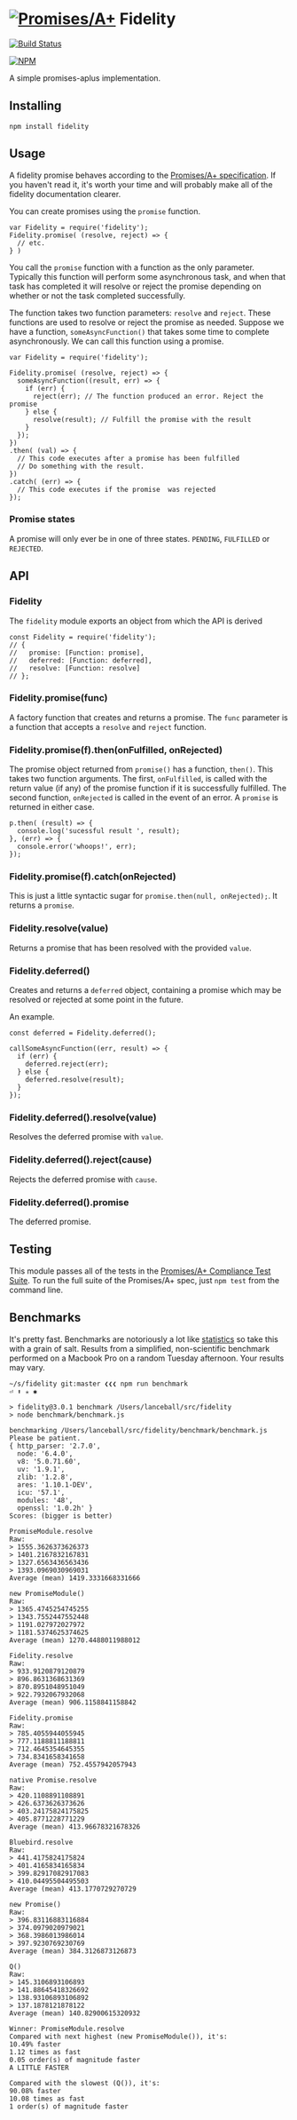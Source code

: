 # [![Promises/A+](https://promisesaplus.com/assets/logo-small.png)](https://promisesaplus.com) Fidelity

[![Build Status](https://travis-ci.org/bucharest-gold/fidelity.svg?branch=master)](https://travis-ci.org/bucharest-gold/fidelity)

[![NPM](https://nodei.co/npm/fidelity.png)](https://npmjs.org/package/fidelity)

A simple promises-aplus implementation.

## Installing

`npm install fidelity`

## Usage

A fidelity promise behaves according to the
[Promises/A+ specification](https://promisesaplus.com/). If you haven't read it,
it's worth your time and will probably make all of the fidelity documentation clearer.

You can create promises using the `promise` function.

    var Fidelity = require('fidelity');
    Fidelity.promise( (resolve, reject) => {
      // etc.
    } )

You call the `promise` function with a function as the only parameter. Typically this
function will perform some asynchronous task, and when that task has completed it will
resolve or reject the promise depending on whether or not the task completed successfully.

The function takes two function parameters: `resolve` and `reject`. These functions are
used to resolve or reject the promise as needed. Suppose we have a function,
`someAsyncFunction()` that takes some time to complete asynchronously. We can call
this function using a promise.

    var Fidelity = require('fidelity');

    Fidelity.promise( (resolve, reject) => {
      someAsyncFunction((result, err) => {
        if (err) {
          reject(err); // The function produced an error. Reject the promise
        } else {
          resolve(result); // Fulfill the promise with the result
        }
      });
    })
    .then( (val) => {
      // This code executes after a promise has been fulfilled
      // Do something with the result.
    })
    .catch( (err) => {
      // This code executes if the promise  was rejected
    });

### Promise states

A promise will only ever be in one of three states. `PENDING`, `FULFILLED` or `REJECTED`.

## API

### Fidelity

The `fidelity` module exports an object from which the API is derived

    const Fidelity = require('fidelity');
    // {
    //   promise: [Function: promise],
    //   deferred: [Function: deferred],
    //   resolve: [Function: resolve]
    // };

### Fidelity.promise(func)

A factory function that creates and returns a promise. The `func` parameter is a function
that accepts a `resolve` and `reject` function.

### Fidelity.promise(f).then(onFulfilled, onRejected)

The promise object returned from `promise()` has a function, `then()`. This
takes two function arguments. The first, `onFulfilled`, is called with the return
value (if any) of the promise function if it is successfully fulfilled. The
second function, `onRejected` is called in the event of an error. A `promise`
is returned in either case.

    p.then( (result) => {
      console.log('sucessful result ', result);
    }, (err) => {
      console.error('whoops!', err);
    });

### Fidelity.promise(f).catch(onRejected)

This is just a little syntactic sugar for `promise.then(null, onRejected);`.
It returns a `promise`.

### Fidelity.resolve(value)

Returns a promise that has been resolved with the provided `value`.

### Fidelity.deferred()

 Creates and returns a `deferred` object, containing a promise which may
 be resolved or rejected at some point in the future.

 An example.

    const deferred = Fidelity.deferred();

    callSomeAsyncFunction((err, result) => {
      if (err) {
        deferred.reject(err);
      } else {
        deferred.resolve(result);
      }
    });

### Fidelity.deferred().resolve(value)

 Resolves the deferred promise with `value`.

### Fidelity.deferred().reject(cause)

Rejects the deferred promise with `cause`.

### Fidelity.deferred().promise

The deferred promise.

## Testing

This module passes all of the tests in the
[Promises/A+ Compliance Test Suite](https://github.com/promises-aplus/promises-tests).
To run the full suite of the Promises/A+ spec, just `npm test` from the command line.

## Benchmarks

It's pretty fast. Benchmarks are notoriously
a lot like [statistics](https://en.wikipedia.org/wiki/Lies,_damned_lies,_and_statistics)
so take this with a grain of salt. Results from a simplified, non-scientific benchmark
performed on a Macbook Pro on a random Tuesday afternoon. Your results may vary.

    ~/s/fidelity git:master ❮❮❮ npm run benchmark                                         ⏎ ⬆ ✭ ✱

    > fidelity@3.0.1 benchmark /Users/lanceball/src/fidelity
    > node benchmark/benchmark.js

    benchmarking /Users/lanceball/src/fidelity/benchmark/benchmark.js
    Please be patient.
    { http_parser: '2.7.0',
      node: '6.4.0',
      v8: '5.0.71.60',
      uv: '1.9.1',
      zlib: '1.2.8',
      ares: '1.10.1-DEV',
      icu: '57.1',
      modules: '48',
      openssl: '1.0.2h' }
    Scores: (bigger is better)

    PromiseModule.resolve
    Raw:
    > 1555.3626373626373
    > 1401.2167832167831
    > 1327.6563436563436
    > 1393.0969030969031
    Average (mean) 1419.3331668331666

    new PromiseModule()
    Raw:
    > 1365.4745254745255
    > 1343.7552447552448
    > 1191.027972027972
    > 1181.5374625374625
    Average (mean) 1270.4488011988012

    Fidelity.resolve
    Raw:
    > 933.9120879120879
    > 896.8631368631369
    > 870.8951048951049
    > 922.7932067932068
    Average (mean) 906.1158841158842

    Fidelity.promise
    Raw:
    > 785.4055944055945
    > 777.1188811188811
    > 712.4645354645355
    > 734.8341658341658
    Average (mean) 752.4557942057943

    native Promise.resolve
    Raw:
    > 420.1108891108891
    > 426.6373626373626
    > 403.24175824175825
    > 405.8771228771229
    Average (mean) 413.96678321678326

    Bluebird.resolve
    Raw:
    > 441.4175824175824
    > 401.4165834165834
    > 399.82917082917083
    > 410.04495504495503
    Average (mean) 413.1770729270729

    new Promise()
    Raw:
    > 396.83116883116884
    > 374.0979020979021
    > 368.3986013986014
    > 397.9230769230769
    Average (mean) 384.3126873126873

    Q()
    Raw:
    > 145.3106893106893
    > 141.88645418326692
    > 138.93106893106892
    > 137.1878121878122
    Average (mean) 140.82900615320932

    Winner: PromiseModule.resolve
    Compared with next highest (new PromiseModule()), it's:
    10.49% faster
    1.12 times as fast
    0.05 order(s) of magnitude faster
    A LITTLE FASTER

    Compared with the slowest (Q()), it's:
    90.08% faster
    10.08 times as fast
    1 order(s) of magnitude faster
